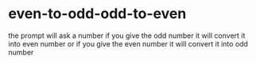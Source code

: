 # even-to-odd-odd-to-even
the prompt will ask a number if you give the odd number it will convert it into even number or if you give the even number it will convert it into odd number  
